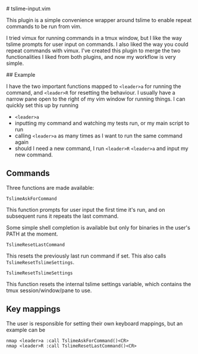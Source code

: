 # tslime-input.vim

This plugin is a simple convenience wrapper around tslime to enable repeat
commands to be run from vim.

I tried vimux for running commands in a tmux window, but I like the way tslime prompts for user input on commands. I also liked the way you could repeat commands with vimux. I've created this plugin to merge the two functionalities I liked from both plugins, and now my workflow is very simple.

## Example

I have the two important functions mapped to `<leader>a` for running the command, and `<leader>R` for resetting the behaviour. I usually have a narrow pane open to the right of my vim window for running things. I can quickly set this up by running

* `<leader>a`
* inputting my command and watching my tests run, or my main script to run
* calling `<leader>a` as many times as I want to run the same command again
* should I need a new command, I run `<leader>R` `<leader>a` and input my new command.

## Commands

Three functions are made available:

`TslimeAskForCommand`

This function prompts for user input the first time it's run, and on subsequent
runs it repeats the last command. 

Some simple shell completion is available but only for binaries in the user's
PATH at the moment.

`TslimeResetLastCommand`

This resets the previously last run command if set. This also calls `TslimeResetTslimeSettings`.

`TslimeResetTslimeSettings`

This function resets the internal tslime settings variable, which contains the tmux session/window/pane to use.

## Key mappings

The user is responsible for setting their own keyboard mappings, but an example
can be

``` vim
nmap <leader>a :call TslimeAskForCommand()<CR>
nmap <leader>R :call TslimeResetLastCommand()<CR>
```
